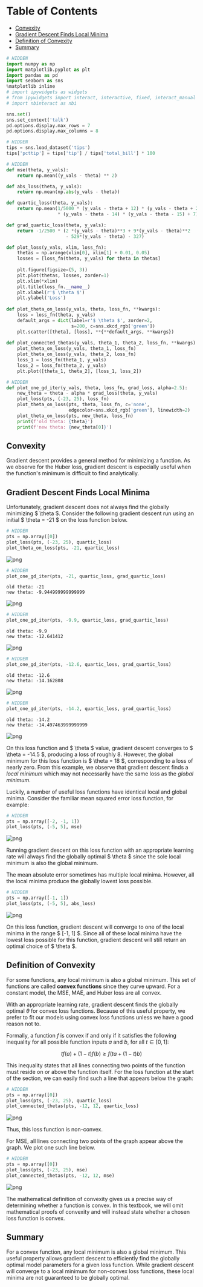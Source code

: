 
<h1>Table of Contents<span class="tocSkip"></span></h1>
<div class="toc"><ul class="toc-item"><li><span><a href="#Convexity" data-toc-modified-id="Convexity-1">Convexity</a></span></li><li><span><a href="#Gradient-Descent-Finds-Local-Minima" data-toc-modified-id="Gradient-Descent-Finds-Local-Minima-2">Gradient Descent Finds Local Minima</a></span></li><li><span><a href="#Definition-of-Convexity" data-toc-modified-id="Definition-of-Convexity-3">Definition of Convexity</a></span></li><li><span><a href="#Summary" data-toc-modified-id="Summary-4">Summary</a></span></li></ul></div>


```python
# HIDDEN
import numpy as np
import matplotlib.pyplot as plt
import pandas as pd
import seaborn as sns
%matplotlib inline
# import ipywidgets as widgets
# from ipywidgets import interact, interactive, fixed, interact_manual
# import nbinteract as nbi

sns.set()
sns.set_context('talk')
pd.options.display.max_rows = 7
pd.options.display.max_columns = 8
```


```python
# HIDDEN
tips = sns.load_dataset('tips')
tips['pcttip'] = tips['tip'] / tips['total_bill'] * 100
```


```python
# HIDDEN
def mse(theta, y_vals):
    return np.mean((y_vals - theta) ** 2)

def abs_loss(theta, y_vals):
    return np.mean(np.abs(y_vals - theta))

def quartic_loss(theta, y_vals):
    return np.mean(1/5000 * (y_vals - theta + 12) * (y_vals - theta + 23)
                   * (y_vals - theta - 14) * (y_vals - theta - 15) + 7)

def grad_quartic_loss(theta, y_vals):
    return -1/2500 * (2 *(y_vals - theta)**3 + 9*(y_vals - theta)**2
                      - 529*(y_vals - theta) - 327)

def plot_loss(y_vals, xlim, loss_fn):
    thetas = np.arange(xlim[0], xlim[1] + 0.01, 0.05)
    losses = [loss_fn(theta, y_vals) for theta in thetas]
    
    plt.figure(figsize=(5, 3))
    plt.plot(thetas, losses, zorder=1)
    plt.xlim(*xlim)
    plt.title(loss_fn.__name__)
    plt.xlabel(r'$ \theta $')
    plt.ylabel('Loss')
    
def plot_theta_on_loss(y_vals, theta, loss_fn, **kwargs):
    loss = loss_fn(theta, y_vals)
    default_args = dict(label=r'$ \theta $', zorder=2,
                        s=200, c=sns.xkcd_rgb['green'])
    plt.scatter([theta], [loss], **{**default_args, **kwargs})
    
def plot_connected_thetas(y_vals, theta_1, theta_2, loss_fn, **kwargs):
    plot_theta_on_loss(y_vals, theta_1, loss_fn)
    plot_theta_on_loss(y_vals, theta_2, loss_fn)
    loss_1 = loss_fn(theta_1, y_vals)
    loss_2 = loss_fn(theta_2, y_vals)
    plt.plot([theta_1, theta_2], [loss_1, loss_2])
```


```python
# HIDDEN
def plot_one_gd_iter(y_vals, theta, loss_fn, grad_loss, alpha=2.5):
    new_theta = theta - alpha * grad_loss(theta, y_vals)
    plot_loss(pts, (-23, 25), loss_fn)
    plot_theta_on_loss(pts, theta, loss_fn, c='none',
                       edgecolor=sns.xkcd_rgb['green'], linewidth=2)
    plot_theta_on_loss(pts, new_theta, loss_fn)
    print(f'old theta: {theta}')
    print(f'new theta: {new_theta[0]}')
```

## Convexity

Gradient descent provides a general method for minimizing a function. As we observe for the Huber loss, gradient descent is especially useful when the function's minimum is difficult to find analytically. 

## Gradient Descent Finds Local Minima

Unfortunately, gradient descent does not always find the globally minimizing $ \theta $. Consider the following gradient descent run using an initial $ \theta = -21 $ on the loss function below.


```python
# HIDDEN
pts = np.array([0])
plot_loss(pts, (-23, 25), quartic_loss)
plot_theta_on_loss(pts, -21, quartic_loss)
```


![png](gradient_convexity_files/gradient_convexity_6_0.png)



```python
# HIDDEN
plot_one_gd_iter(pts, -21, quartic_loss, grad_quartic_loss)
```

    old theta: -21
    new theta: -9.944999999999999
    


![png](gradient_convexity_files/gradient_convexity_7_1.png)



```python
# HIDDEN
plot_one_gd_iter(pts, -9.9, quartic_loss, grad_quartic_loss)
```

    old theta: -9.9
    new theta: -12.641412
    


![png](gradient_convexity_files/gradient_convexity_8_1.png)



```python
# HIDDEN
plot_one_gd_iter(pts, -12.6, quartic_loss, grad_quartic_loss)
```

    old theta: -12.6
    new theta: -14.162808
    


![png](gradient_convexity_files/gradient_convexity_9_1.png)



```python
# HIDDEN
plot_one_gd_iter(pts, -14.2, quartic_loss, grad_quartic_loss)
```

    old theta: -14.2
    new theta: -14.497463999999999
    


![png](gradient_convexity_files/gradient_convexity_10_1.png)


On this loss function and $ \theta $ value, gradient descent converges to $ \theta = -14.5 $, producing a loss of roughly 8. However, the global minimum for this loss function is $ \theta = 18 $, corresponding to a loss of nearly zero. From this example, we observe that gradient descent finds a *local minimum* which may not necessarily have the same loss as the *global minimum*.

Luckily, a number of useful loss functions have identical local and global minima. Consider the familiar mean squared error loss function, for example:


```python
# HIDDEN
pts = np.array([-2, -1, 1])
plot_loss(pts, (-5, 5), mse)
```


![png](gradient_convexity_files/gradient_convexity_12_0.png)


Running gradient descent on this loss function with an appropriate learning rate will always find the globally optimal $ \theta $ since the sole local minimum is also the global minimum.

The mean absolute error sometimes has multiple local minima. However, all the local minima produce the globally lowest loss possible.


```python
# HIDDEN
pts = np.array([-1, 1])
plot_loss(pts, (-5, 5), abs_loss)
```


![png](gradient_convexity_files/gradient_convexity_14_0.png)


On this loss function, gradient descent will converge to one of the local minima in the range $ [-1, 1] $. Since all of these local minima have the lowest loss possible for this function, gradient descent will still return an optimal choice of $ \theta $.

## Definition of Convexity

For some functions, any local minimum is also a global minimum. This set of functions are called **convex functions** since they curve upward. For a constant model, the MSE, MAE, and Huber loss are all convex.

With an appropriate learning rate, gradient descent finds the globally optimal $\theta$ for convex loss functions. Because of this useful property, we prefer to fit our models using convex loss functions unless we have a good reason not to.

Formally, a function $f$ is convex if and only if it satisfies the following inequality for all possible function inputs $a$ and $b$, for all $t \in [0, 1]$:

$$tf(a) + (1-t)f(b) \geq f(ta + (1-t)b)$$

This inequality states that all lines connecting two points of the function must reside on or above the function itself. For the loss function at the start of the section, we can easily find such a line that appears below the graph:


```python
# HIDDEN
pts = np.array([0])
plot_loss(pts, (-23, 25), quartic_loss)
plot_connected_thetas(pts, -12, 12, quartic_loss)
```


![png](gradient_convexity_files/gradient_convexity_18_0.png)


Thus, this loss function is non-convex.

For MSE, all lines connecting two points of the graph appear above the graph. We plot one such line below.


```python
# HIDDEN
pts = np.array([0])
plot_loss(pts, (-23, 25), mse)
plot_connected_thetas(pts, -12, 12, mse)
```


![png](gradient_convexity_files/gradient_convexity_21_0.png)


The mathematical definition of convexity gives us a precise way of determining whether a function is convex. In this textbook, we will omit mathematical proofs of convexity and will instead state whether a chosen loss function is convex.

## Summary

For a convex function, any local minimum is also a global minimum. This useful property allows gradient descent to efficiently find the globally optimal model parameters for a given loss function. While gradient descent will converge to a local minimum for non-convex loss functions, these local minima are not guaranteed to be globally optimal.
